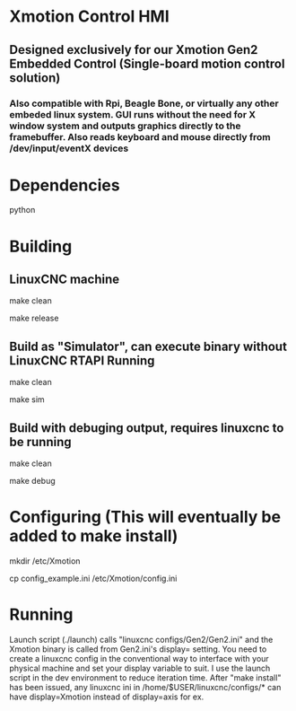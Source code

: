 # Xmotion Control HMI
## Designed exclusively for our Xmotion Gen2 Embedded Control (Single-board motion control solution)
### Also compatible with Rpi, Beagle Bone, or virtually any other embeded linux system. GUI runs without the need for X window system and outputs graphics directly to the framebuffer. Also reads keyboard and mouse directly from /dev/input/eventX devices

# Dependencies
python

# Building
## LinuxCNC machine
make clean

make release

## Build as "Simulator", can execute binary without LinuxCNC RTAPI Running
make clean

make sim

## Build with debuging output, requires linuxcnc to be running
make clean

make debug

# Configuring (This will eventually be added to make install)
mkdir /etc/Xmotion

cp config_example.ini /etc/Xmotion/config.ini

# Running
Launch script (./launch) calls "linuxcnc configs/Gen2/Gen2.ini" and the Xmotion binary is called from Gen2.ini's display= setting. You need to create a linuxcnc config in the conventional way to interface with your physical machine and set your display variable to suit. I use the launch script in the dev environment to reduce iteration time. After "make install" has been issued, any linuxcnc ini in /home/$USER/linuxcnc/configs/* can have display=Xmotion instead of display=axis for ex.
